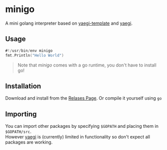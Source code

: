 # minigo
A mini golang interpreter based on [yaegi-template](https://github.com/Eun/yaegi-template) and [yaegi](https://github.com/containous/yaegi).


## Usage
```go
#!/usr/bin/env minigo
fmt.Println("Hello World")
```

> Note that _minigo_ comes with a go runtime, you don't have to install go!

## Installation
Download and install from the [Relases Page](https://github.com/Eun/minigo/releases).
Or compile it yourself using `go`

## Importing
You can import other packages by specifying `$GOPATH` and placing them in `$GOPATH/src`.  
However [yaegi](https://github.com/containous/yaegi) is (currently) limited in functionality so don't expect all packages are working.
